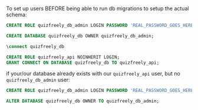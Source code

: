 To set up users BEFORE being able to run db migrations to setup the actual schema:
```sql
CREATE ROLE quizfreely_db_admin LOGIN PASSWORD 'REAL_PASSWORD_GOES_HERE';

CREATE DATABASE quizfreely_db OWNER quizfreely_db_admin;

\connect quizfreely_db

CREATE ROLE quizfreely_api NOINHERIT LOGIN;
GRANT CONNECT ON DATABASE quizfreely_db TO quizfreely_api;
```

if your/our database already exists with our `quizfreely_api` user, but no `quizfreely_db_admin` user:
```sql
CREATE ROLE quizfreely_db_admin LOGIN PASSWORD 'REAL_PASSWORD_GOES_HERE';

ALTER DATABASE quizfreely_db OWNER TO quizfreely_db_admin;
```
